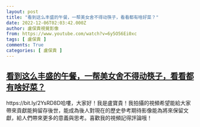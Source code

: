 ```yaml
---
layout: post
title: "看到这么丰盛的午餐，一帮美女舍不得动筷子，看看都有啥好菜？"
date: 2022-12-06T02:03:42.000Z
author: 盧保貴視覺影像
from: https://www.youtube.com/watch?v=6y5O56Ei0xc
tags: [ 盧保貴 ]
comments: True
categories: [ 盧保貴 ]
---
```

<!--1670292222000-->
[看到这么丰盛的午餐，一帮美女舍不得动筷子，看看都有啥好菜？](https://www.youtube.com/watch?v=6y5O56Ei0xc)
------

<div>
https://bit.ly/2YsRD8D哈嘍，大家好！我是盧寶貴！我拍攝的視頻希望能給大家帶來貢獻能夠留存後世，能成為後人對現在的歷史參考期待影像能為將來保留文獻，給人們帶來更多的意義與思考。喜歡我的視頻記得評論哦！
</div>
